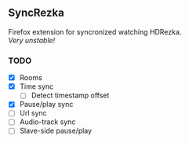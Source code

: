 ## SyncRezka
Firefox extension for syncronized watching HDRezka.<br>
<i>Very unstable!</i>

### TODO
- [x] Rooms
- [x] Time sync
  - [ ] Detect timestamp offset 
- [x] Pause/play sync
- [ ] Url sync
- [ ] Audio-track sync
- [ ] Slave-side pause/play 